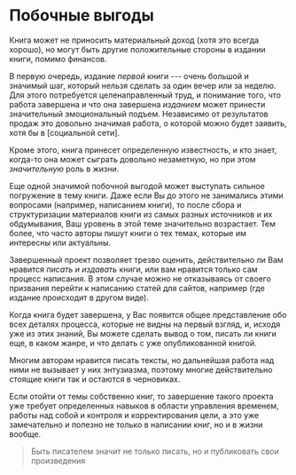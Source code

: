 
# Побочные выгоды

Книга может не приносить материальный доход (хотя это всегда хорошо),
но могут быть другие положительные стороны в издании книги, помимо
финансов.

В первую очередь, издание *первой* книги --- очень большой и значимый
шаг, который нельзя сделать за один вечер или за неделю.  Для этого
потребуется целенаправленный труд, и понимание того, что работа
завершена и что она завершена *изданием* может принести значительный
эмоциональный подъем.  Независимо от результатов продаж это довольно
значимая работа, о которой можно будет заявить, хотя бы в [социальной
сети].

Кроме этого, книга принесет определенную известность, и кто знает,
когда-то она может сыграть довольно незаметную, но при этом
*значительную* роль в жизни.

Еще одной значимой побочной выгодой может выступать сильное погружение
в тему книги.  Даже если Вы до этого не занимались этими вопросами
(например, написанием книги), то после сбора и структуризации
материалов книги из самых разных источников и их обдумывания, Ваш
уровень в этой теме значительно возрастает.  Тем более, что часто
авторы пишут книги о тех темах, которые им интересны или актуальны.

Завершенный проект позволяет трезво оценить, действительно ли Вам
нравится *писать и издавать* книги, или вам нравится только сам
процесс написания.  В этом случае можно не отказываясь от своего
призвания перейти к написанию статей для сайтов, например (где издание
происходит в другом виде).

Когда книга будет завершена, у Вас появится общее представление обо
всех деталях процесса, которые не видны на первый взгляд, и, исходя
уже из этих знаний, Вы можете сделать вывод о том, писать ли книги
еще, в каком жанре, и что делать с уже опубликованной книгой.

Многим авторам нравится писать тексты, но дальнейшая работа над ними
не вызывает у них энтузиазма, поэтому многие действительно стоящие
книги так и остаются в черновиках.

Если отойти от темы собственно книг, то завершение такого проекта уже
требует определенных навыков в области управления временем, работы над
собой и контроля и корректирования цели, а это уже замечательно и
полезно не только в написании книг, но и в жизни вообще.

> Быть писателем значит не только писать, но и публиковать свои
> произведения
